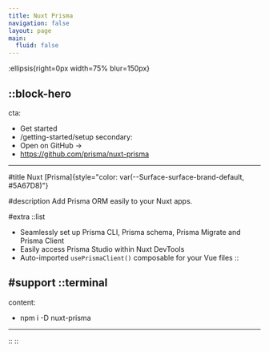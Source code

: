 ```yaml
---
title: Nuxt Prisma
navigation: false
layout: page
main:
  fluid: false
---
```


:ellipsis{right=0px width=75% blur=150px}

::block-hero
---
cta:
  - Get started
  - /getting-started/setup
secondary:
  - Open on GitHub →
  - https://github.com/prisma/nuxt-prisma
---

#title
Nuxt [Prisma]{style="color: var(--Surface-surface-brand-default, #5A67D8)"}

#description
Add Prisma ORM easily to your Nuxt apps.

#extra
  ::list
  - Seamlessly set up Prisma CLI, Prisma schema, Prisma Migrate and Prisma Client
  - Easily access Prisma Studio within Nuxt DevTools
  - Auto-imported `usePrismaClient()` composable for your Vue files
  ::

#support
  ::terminal
  ---
  content:
  - npm i -D nuxt-prisma
  ---
  ::
::
